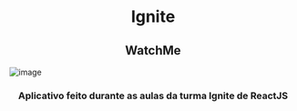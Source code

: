 <h1 align="center"> Ignite </h1>
<h2 align="center">WatchMe </h2>


![image](https://user-images.githubusercontent.com/82004348/126047471-7639409a-3ff5-43a0-9119-74ace941af10.png)

<h3 align="center">Aplicativo feito durante as aulas da turma Ignite de ReactJS</h3>
